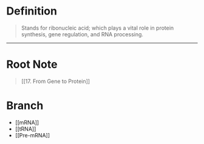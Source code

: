 # Definition
> Stands for ribonucleic acid; which plays a vital role in protein synthesis, gene regulation, and RNA processing.
***
# Root Note
> [[17. From Gene to Protein]]
# Branch
- [[mRNA]]
- [[tRNA]]
- [[Pre-mRNA]]